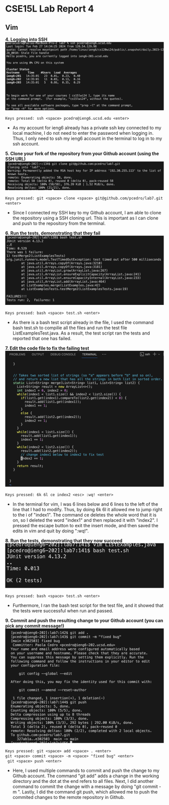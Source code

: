 # CSE15L Lab Report 4
## Vim
__4. Logging into SSH__
![Image](pcedrossh.png)
```
Keys pressed: ssh <space> pcedro@ieng6.ucsd.edu <enter>
```
- As my account for ieng6 already has a private ssh key connected to my local machine, I do not need to enter the password when logging in. Thus, I only need to ssh my ieng6 account in the terminal to log in to my ssh account.

__5. Clone your fork of the repository from your Github account (using the SSH URL)__
![Image](clonefork.png)
```
Keys pressed: git <space> clone <space> git@github.com/pcedro/lab7.git <enter>
```
- Since I connected my SSH key to my Github account, I am able to clone the repository using a SSH cloning url. This is important as I can clone and push to the repository from the terminal.

__6. Run the tests, demonstrating that they fail__
![Image](failedtest.png)
```
Keys pressed: bash <space> test.sh <enter>
```
- As there is a bash test script already in the file, I used the command bash test.sh to compilie all the files and run the test file ListExamplesTest.java. As a result, the test script ran the tests and reported that one has failed.

__7. Edit the code file to fix the failing test__
![Image](edit.png)
```
Keys pressed: 6k 6l ce index2 <esc> :wq! <enter>
```
- In the terminal for vim, I was 6 lines below and 6 lines to the left of the line that I had to modify. Thus, by doing 6k 6l it allowed me to jump right to the i of "index1". The command ce deletes the whole word that it is on, so I deleted the word "index1" and then replaced it with "index2". I pressed the escape button to exit the insert mode, and then saved the edits in vim and quit by doing ":wq!".

__8. Run the tests, demonstrating that they now succeed__
![Image](successtest.png)
```
Keys pressed: bash <space> test.sh <enter>
```
- Furthermore, I ran the bash test script for the test file, and it showed that the tests were successful when run and passed.

__9. Commit and push the resulting change to your Github account (you can pick any commit message!)__
![Image](commit.png)
```
Keys pressed: git <space> add <space> . <enter>
git <space> commit <space> -m <space> "fixed bug" <enter>
 git <space> push <enter>
```
- Here, I used multiple commands to commit and push the change to my Github account. The command "git add" adds a change in the working directory and the dot at the end refers to all files. Next, I did another command to commit the change with a message by doing "git commit -m <message>". Lastly, I did the command git push, which allowed me to push the commited changes to the remote repository in Github.
